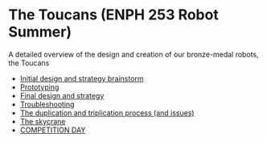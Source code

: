 # The Toucans (ENPH 253 Robot Summer)
A detailed overview of the design and creation of our bronze-medal robots, the Toucans
- <a href="https://github.com/tarakong01/robot-summer-toucans/blob/main/initial-design-strategy-brainstorm.md">Initial design and strategy brainstorm</a>
- <a href="https://github.com/tarakong01/robot-summer-toucans/blob/main/prototyping.md">Prototyping</a>
- <a href="https://github.com/tarakong01/robot-summer-toucans/blob/main/final-design-strategy.md">Final design and strategy</a>
- <a href="https://github.com/tarakong01/robot-summer-toucans/blob/main/troubleshooting.md">Troubleshooting</a>
- <a href="https://github.com/tarakong01/robot-summer-toucans/blob/main/duplication-triplication-process.md">The duplication and triplication process (and issues)</a>
- <a href="https://github.com/tarakong01/robot-summer-toucans/blob/main/skycrane.md">The skycrane</a>
- <a href="https://github.com/tarakong01/robot-summer-toucans/blob/main/competition-day.md">COMPETITION DAY</a>
